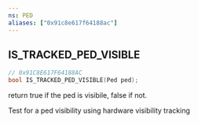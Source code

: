 ```yaml
---
ns: PED
aliases: ["0x91c8e617f64188ac"]
---
```

## IS_TRACKED_PED_VISIBLE

```c
// 0x91C8E617F64188AC
bool IS_TRACKED_PED_VISIBLE(Ped ped);
```

return true if the ped is visibile, false if not.

Test for a ped visibility using hardware visibility tracking

